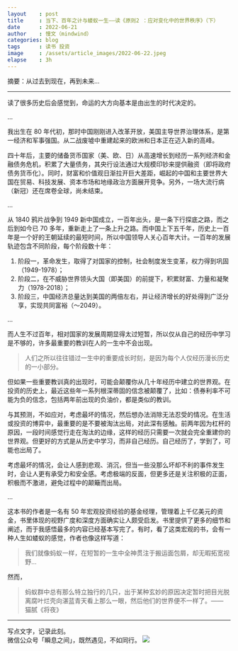 ```yaml
---
layout    : post
title     : 当下、百年之计与蝼蚁一生——读《原则2 ：应对变化中的世界秩序》（下）
date      : 2022-06-21
author    : 慢文（mindwind）
categories: blog
tags      : 读书 投资
image     : /assets/article_images/2022-06-22.jpeg
elapse    : 3h
---
```


摘要：从过去到现在，再到未来...

---

读了很多历史后会感觉到，命运的大方向基本是由出生的时代决定的。

...

我出生在 80 年代初，那时中国刚刚进入改革开放，美国主导世界治理体系，是第一经济和军事强国。从二战废墟中重建起来的欧洲和日本正在迈入新的高峰。

四十年后，主要的储备货币国家（美、欧、日）从高速增长到经历一系列经济和金融债务危机，积累了大量债务，其央行设法通过大规模印钞来提供融资（即将政府债务货币化）。同时，财富和价值观日渐拉开巨大差距，崛起的中国和主要世界大国在贸易、科技发展、资本市场和地缘政治方面展开竞争。另外，一场大流行病（新冠）还在席卷全球，尚未结束。

...

从 1840 鸦片战争到 1949 新中国成立，一百年出头，是一条下行探底之路，而之后到如今已 70 多年，重新走上了一条上升之路。而中国上下五千年，历史上一百年是一个好的王朝延续的最短时间，所以中国领导人关心百年大计。一百年的发展轨迹包含不同阶段，每个阶段数十年：

  1. 阶段一，革命发生，取得了对国家的控制，社会制度发生变革，权力得到巩固（1949-1978）；
  2. 阶段二，在不威胁世界领头大国（即美国）的前提下，积累财富、力量和凝聚力（1978-2018）；
  3. 阶段三，中国经济总量达到美国的两倍左右，并让经济增长的好处得到广泛分享，实现共同富裕（～2049）。

...

而人生不过百年，相对国家的发展周期显得太过短暂，所以仅从自己的经历中学习是不够的，许多最重要的教训在人的一生中不会出现。

  > 人们之所以往往错过一生中的重要成长时刻，是因为每个人仅经历漫长历史的一小部分。

但如果一些重要教训真的出现时，可能会颠覆你从几十年经历中建立的世界观。在投资的历史上，最近这些年一系列根深蒂固的信念被颠覆了，比如：债券利率不可能为负的信念，包括两年前出现的负油价，都是类似的教训。

与其预测，不如应对，考虑最坏的情况，然后想办法消除无法忍受的情况。在生活或投资的博弈中，最重要的是不要被淘汰出局，对此深有感触。前两年因为杠杆的原因，一段时间感觉行走在淘汰的边缘，这样的经历只需要一次就会完全重建你的世界观。但更好的方式是从历史中学习，而非自己经历。自己经历了，学到了，可能也出局了。

考虑最坏的情况，会让人感到悲观、消沉，但当一些没那么坏却不利的事件发生时，会让人更有承受力和安全感。考虑极端的反面，但更多还是关注积极的正面，积极而不激进，避免过程中的颠簸而出局。

...

这本书的作者是一名有 50 年宏观投资经验的基金经理，管理着上千亿美元的资金，书里体现的视野广度和深度方面确实让人颇受启发。书里提供了更多的细节和阐述，而于我感悟最多的内容已经基本写完了。有时，看了这类宏观的书，会有一种人生如蝼蚁的感觉，作者也像这样写道：

  > 我们就像蚂蚁一样，在短暂的一生中全神贯注于搬运面包屑，却无暇拓宽视野...

然而，

  > 蚂蚁群中总有那么特立独行的几只，出于某种玄妙的原因决定暂时把目光脱离腐叶烂壳向湛蓝青天看上那么一眼，然后他们的世界便不一样了。—— 猫腻《将夜》

---
写点文字，记录此刻。  
微信公众号「瞬息之间」，既然遇见，不如同行。
![](/assets/images/qrcode_wechat_avatar.jpg)
